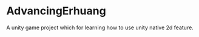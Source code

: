 AdvancingErhuang
================

A unity game project which for learning how to use unity native 2d feature.
